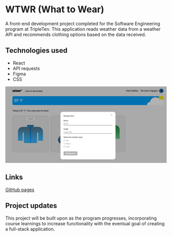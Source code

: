 # WTWR (What to Wear)

A front-end development project completed for the Software Engineering program at TripleTen. This application reads weather data from a weather API and recommends clothing options based on the data received.

## Technologies used

- React
- API requests
- Figma
- CSS

![project fullscreen image](./src/assets/wtwr-main.png)

## Links

[GitHub pages](https://lisaatea.github.io/se_project_react/)

## Project updates

This project will be built upon as the program progresses, incorporating course learnings to increase functionality with the eventual goal of creating a full-stack application.
